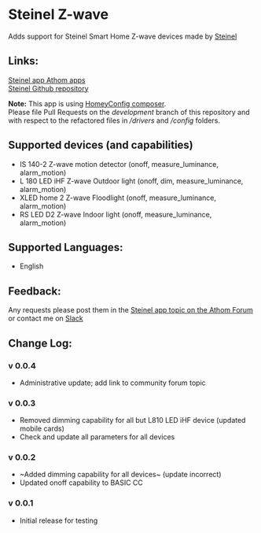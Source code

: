 # Steinel Z-wave

Adds support for Steinel Smart Home Z-wave devices made by [Steinel](https://www.steinel.de/en/smart-home/)

## Links:
[Steinel app Athom apps](https://apps.athom.com/app/de.Steinel)                    
[Steinel Github repository](https://github.com/TedTolboom/de.Steinel)   

**Note:** This app is using [HomeyConfig composer](https://www.npmjs.com/package/node-homey-config-composer).   
Please file Pull Requests on the *development* branch of this repository and with respect to the refactored files in _/drivers_ and _/config_ folders.   

## Supported devices (and capabilities)
* IS 140-2 Z-wave motion detector (onoff, measure_luminance, alarm_motion)   
* L 180 LED iHF Z-wave Outdoor light (onoff, dim, measure_luminance, alarm_motion)   
* XLED home 2 Z-wave Floodlight (onoff, measure_luminance, alarm_motion)   
* RS LED D2 Z-wave Indoor light (onoff, measure_luminance, alarm_motion)   

## Supported Languages:
* English

 ## Feedback:
 Any requests please post them in the [Steinel app topic on the Athom Forum](https://forum.athom.com/discussion/3834/) or contact me on [Slack](https://athomcommunity.slack.com/team/tedtolboom)   

## Change Log:
### v 0.0.4
* Administrative update; add link to community forum topic    

### v 0.0.3
* Removed dimming capability for all but L810 LED iHF device (updated mobile cards)
* Check and update all parameters for all devices

### v 0.0.2
* ~Added dimming capability for all devices~ (update incorrect)
* Updated onoff capability to BASIC CC  

### v 0.0.1
* Initial release for testing
